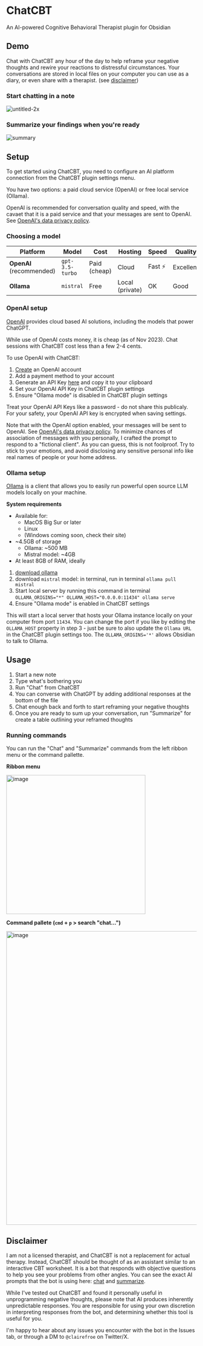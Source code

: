 # ChatCBT

An AI-powered Cognitive Behavioral Therapist plugin for Obsidian

## Demo

Chat with ChatCBT any hour of the day to help reframe your negative thoughts and rewire your reactions to distressful circumstances. Your conversations are stored in local files on your computer you can use as a diary, or even share with a therapist. (see [disclaimer](<![untitled-2x](https://github.com/clairefro/obsidian-chat-cbt-plugin/assets/9841162/3b25b29e-ba86-4d39-b76f-fea17a75fe34)>))

### Start chatting in a note

![untitled-2x](https://github.com/clairefro/obsidian-chat-cbt-plugin/assets/9841162/3b25b29e-ba86-4d39-b76f-fea17a75fe34)

### Summarize your findings when you're ready

![summary](https://github.com/clairefro/obsidian-chat-cbt-plugin/assets/9841162/27130199-4398-4861-bef7-924bc9f979d2)

## Setup

To get started using ChatCBT, you need to configure an AI platform connection from the ChatCBT plugin settings menu.

You have two options: a paid cloud service (OpenAI) or free local service (Ollama).

OpenAI is recommended for conversation quality and speed, with the cavaet that it is a paid service and that your messages are sent to OpenAI. See [OpenAI's data privacy policy](https://openai.com/policies/privacy-policy).

### Choosing a model

| Platform                 | Model           | Cost         | Hosting         | Speed   | Quality   |
| ------------------------ | --------------- | ------------ | --------------- | ------- | --------- |
| **OpenAI** (recommended) | `gpt-3.5-turbo` | Paid (cheap) | Cloud           | Fast ⚡ | Excellent |
| **Ollama**               | `mistral`       | Free         | Local (private) | OK      | Good      |

### OpenAI setup

[OpenAI](https://openai.com/about) provides cloud based AI solutions, including the models that power ChatGPT.

While use of OpenAI costs money, it is cheap (as of Nov 2023). Chat sessions with ChatCBT cost less than a few 2-4 cents.

To use OpenAI with ChatCBT:

1. [Create](https://auth0.openai.com/u/signup) an OpenAI account
2. Add a payment method to your account
3. Generate an API Key [here](https://platform.openai.com/api-keys) and copy it to your clipboard
4. Set your OpenAI API Key in ChatCBT plugin settings
5. Ensure "Ollama mode" is disabled in ChatCBT plugin settings

Treat your OpenAI API Keys like a password - do not share this publicaly. For your safety, your OpenAI API key is encrypted when saving settings.

Note that with the OpenAI option enabled, your messages will be sent to OpenAI. See [OpenAI's data privacy policy](https://openai.com/policies/privacy-policy). To minimize chances of association of messages with you personally, I crafted the prompt to respond to a "fictional client". As you can guess, this is not foolproof. Try to stick to your emotions, and avoid disclosing any sensitive personal info like real names of people or your home address.

### Ollama setup

[Ollama](https://ollama.ai/) is a client that allows you to easily run powerful open source LLM models locally on your machine.

**System requirements**

- Available for:
  - MacOS Big Sur or later
  - Linux
  - (Windows coming soon, check their site)
- ~4.5GB of storage
  - Ollama: ~500 MB
  - Mistral model: ~4GB
- At least 8GB of RAM, ideally

1. [download ollama](https://ollama.ai/)
2. download `mistral` model: in terminal, run in terminal `ollama pull mistral`
3. Start local server by running this command in terminal `OLLAMA_ORIGINS="*" OLLAMA_HOST="0.0.0.0:11434" ollama serve`
4. Ensure "Ollama mode" is enabled in ChatCBT settings

This will start a local server that hosts your Ollama instance locally on your computer from port `11434`. You can change the port if you like by editing the `OLLAMA_HOST` property in step 3 - just be sure to also update the `Ollama URL` in the ChatCBT plugin settings too. The `OLLAMA_ORIGINS='*'` allows Obsidian to talk to Ollama.

## Usage

1. Start a new note
2. Type what's bothering you
3. Run "Chat" from ChatCBT
4. You can converse with ChatGPT by adding additional responses at the bottom of the file
5. Chat enough back and forth to start reframing your negative thoughts
6. Once you are ready to sum up your conversation, run "Summarize" for create a table outlining your reframed thoughts

### Running commands

You can run the "Chat" and "Summarize" commands from the left ribbon menu or the command pallette.

**Ribbon menu**

<img width="368" alt="image" src="https://github.com/clairefro/obsidian-chat-cbt-plugin/assets/9841162/1ab0126b-48de-48c4-b33d-45896334651c">

**Command pallete (`cmd` + `p` > search "chat...")**

<img width="777" alt="image" src="https://github.com/clairefro/obsidian-chat-cbt-plugin/assets/9841162/ea32ec43-dd9e-4def-87f2-64ee59b9f849">

## Disclaimer

I am not a licensed therapist, and ChatCBT is not a replacement for actual therapy. Instead, ChatCBT should be thought of as an assistant similar to an interactive CBT worksheet. It is a bot that responds with objective questions to help you see your problems from other angles. You can see the exact AI prompts that the bot is using here: [chat](https://github.com/clairefro/obsidian-chat-cbt-plugin/blob/main/src/prompts/system.ts) and [summarize](https://github.com/clairefro/obsidian-chat-cbt-plugin/blob/main/src/prompts/summary.ts).

While I've tested out ChatCBT and found it personally useful in unprogramming negative thoughts, please note that AI produces inherently unpredictable responses. You are responsible for using your own discretion in interpreting responses from the bot, and determining whether this tool is useful for you.

I'm happy to hear about any issues you encounter with the bot in the Issues tab, or through a DM to `@clairefroe` on Twitter/X.
